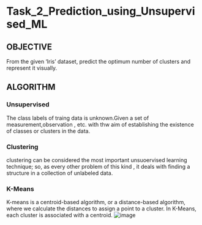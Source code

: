 # Task_2_Prediction_using_Unsupervised_ML
## OBJECTIVE

From the given ‘Iris’ dataset, predict the optimum number of clusters and represent it visually.

## ALGORITHM 

### Unsupervised
The class labels of traing data is unknown.Given a set of measurement,observation , etc. with thw aim of establishing the existence of classes or clusters in the data.

### Clustering
clustering can be considered the most important unsuoervised learning technique; so, as every other problem of this kind , it deals with finding a structure in a collection of unlabeled data.

### K-Means
K-means is a centroid-based algorithm, or a distance-based algorithm, where we calculate the distances to assign a point to a cluster. In K-Means, each cluster is associated with a centroid.
![image](https://user-images.githubusercontent.com/68296042/117393410-b9b6c580-af11-11eb-9d45-a41f917ea814.png)
